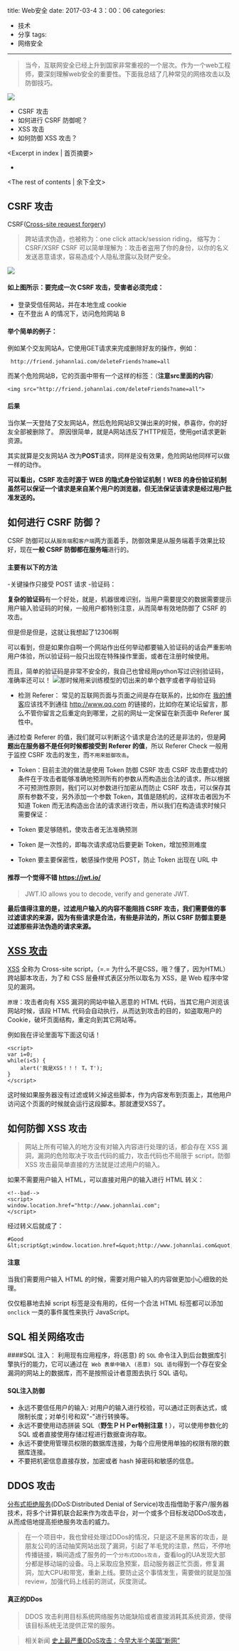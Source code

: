 title: Web安全
date: 2017-03-4 3：00：06
categories:
- 技术
- 分享
tags:
- 网络安全
---



> 当今，互联网安全已经上升到国家非常重视的一个层次。作为一个web工程师，要深刻理解web安全的重要性。下面我总结了几种常见的网络攻击以及防御技巧。

<img src="http://www.secbox.cn/wp-content/uploads/2015/09/81a4b79a2a0118ea2324621199cffefd.jpg"  />

- CSRF 攻击
- 如何进行 CSRF 防御呢？
- XSS 攻击
- 如何防御 XSS 攻击？

<Excerpt in index | 首页摘要> 
+ <!-- more -->
<The rest of contents | 余下全文>


## CSRF 攻击
CSRF([Cross-site request forgery](https://en.wikipedia.org/wiki/Cross-site_request_forgery))
> 跨站请求伪造，也被称为：one click attack/session riding， 缩写为：CSRF/XSRF
> CSRF 可以简单理解为：攻击者盗用了你的身份，以你的名义发送恶意请求，容易造成个人隐私泄露以及财产安全。
<img src="http://www.secbox.cn/wp-content/uploads/2015/09/81a4b79a2a0118ea2324621199cffefd.jpg">

#### 如上图所示：要完成一次 CSRF 攻击，受害者必须完成：

- 登录受信任网站，并在本地生成 cookie
- 在不登出 A 的情况下，访问危险网站 B

#### 举个简单的例子：
例如某个交友网站A，它使用GET请求来完成删除好友的操作，例如：
```
 http://friend.johannlai.com/deleteFriends?name=all
```

而某个危险网站B，它的页面中带有一个这样的标签：（**注意src里面的内容**）

```
<img src="http://friend.johannlai.com/deleteFriends?name=all">
```

#### 后果
当你某一天登陆了交友网站A，然后危险网站B又弹出来的时候，恭喜你，你的好友全部被删除了。
原因很简单，就是A网站违反了HTTP规范，使用get请求更新资源。

其实就算是交友网站A 改为**POST**请求，同样是没有效果，危险网站他同样可以做一样的动作。

**可以看出，CSRF 攻击时源于 WEB 的隐式身份验证机制！WEB 的身份验证机制虽然可以保证一个请求是来自某个用户的浏览器，但无法保证该请求是经过用户批准发送的。**


## 如何进行 CSRF 防御？

CSRF 防御可以从`服务端`和`客户端`两方面着手，防御效果是从服务端着手效果比较好，现在**一般 CSRF 防御都在服务端**进行的。

#### 主要有以下的方法


-关键操作只接受 POST 请求
-验证码：

**复杂的验证码**有一个好处，就是，机器很难识别，当用户需要提交的数据需要提示用户输入验证码的时候，一般用户都特别注意，从而简单有效地防御了 CSRF 的攻击。

但是但是但是，这就让我想起了12306啊


可以看到，但是如果你自啊一个网站作出任何举动都要输入验证码的话会严重影响用户体验，所以验证码一般只出现在特殊操作里面，或者在注册时候使用。

而且，简单的验证码是非常不安全的，我自己也曾经用python写过识别验证码，准确率还可以！
<img src="http://o6m29g00l.bkt.clouddn.com/2017-03-05%2011:05:41%E5%B1%8F%E5%B9%95%E6%88%AA%E5%9B%BE.png?e=1488686747&token=FoiyICSlYLk7vMOBABvfUhyCNEcXf4UoIyxcg5iE:jmHqXRAqeJQSCxzeHwCEssgGhys" alt="那时候用来训练模型的切出来的单个数字或者字母验证码" />





- 检测 Referer：
常见的互联网页面与页面之间是存在联系的，比如你在 [我的博客](http://johannlai.com)应该找不到通往 http://www.qq.com 的链接的，比如你在某论坛留言，那么不管你留言之后重定向到哪里，之前的网址一定保留在新页面中 Referer 属性中。

通过检查 Referer 的值，我们就可以判断这个请求是合法的还是非法的，但是**问题出在服务器不是任何时候都接受到 Referer 的值**，所以 Referer Check 一般用于监控 CSRF 攻击的发生，而`不用来抵御攻击`。

- Token：目前主流的做法是使用 Token 防御 CSRF 攻击
CSRF 攻击要成功的条件在于攻击者能够准确地预测所有的参数从而构造出合法的请求，所以根据不可预测性原则，我们可以对参数进行加密从而防止 CSRF 攻击，可以保存其原有参数不变，另外添加一个参数 Token，其值是随机的，这样攻击者因为不知道 Token 而无法构造出合法的请求进行攻击，所以我们在构造请求时候只需要保证：

- Token 要足够随机，使攻击者无法准确预测
- Token 是一次性的，即每次请求成功后要更新 Token，增加预测难度
- Token 要主要保密性，敏感操作使用 POST，防止 Token 出现在 URL 中

#### 推荐一个觉得不错 https://jwt.io/

> JWT.IO allows you to decode, verify and generate JWT.


**最后值得注意的是，过滤用户输入的内容不能阻挡 CSRF 攻击，我们需要做的事过滤请求的来源，因为有些请求是合法，有些是非法的，所以 CSRF 防御主要是过滤那些非法伪造的请求来源。**



## [XSS 攻击](https://en.wikipedia.org/wiki/Cross-site_scripting)

[XSS](https://en.wikipedia.org/wiki/Cross-site_scripting) 全称为 Cross-site script，（=.= 为什么不是CSS，哦？懂了，因为HTML）跨站脚本攻击，为了和 CSS 层叠样式表区分所以取名为 XSS，是 Web 程序中常见的漏洞。

`原理`：攻击者向有 XSS 漏洞的网站中输入恶意的 HTML 代码，当其它用户浏览该网站时候，该段 HTML 代码会自动执行，从而达到攻击的目的，如盗取用户的 Cookie，破坏页面结构，重定向到其它网站等。

例如我在评论里面写下面这句话！
```
<script>
var i=0;
while(i<5) {
    alert('我是XSS！！！ T。T');
}
</script>
```




这时候如果服务器没有过滤或转义掉这些脚本，作为内容发布到页面上，其他用户访问这个页面的时候就会运行这段脚本。那就遭受XSS了。

## 如何防御 XSS 攻击

> 网站上所有可输入的地方没有对输入内容进行处理的话，都会存在 XSS 漏洞，漏洞的危险取决于攻击代码的威力，攻击代码也不局限于 script，防御 XSS 攻击最简单直接的方法就是过滤用户的输入。

如果不需要用户输入 HTML，可以直接对用户的输入进行 HTML 转义：
```
<!--bad-->
<script>
window.location.href="http://www.johannlai.com";
</script>
```
经过转义后就成了：
```
#Good
&lt;script&gt;window.location.href=&quot;http://www.johannlai.com&quot;&lt;/script&gt;
```

#### 注意

当我们需要用户输入 HTML 的时候，需要对用户输入的内容做更加小心细致的处理。

仅仅粗暴地去掉 script 标签是没有用的，任何一个合法 HTML 标签都可以添加 `onclick` 一类的事件属性来执行 JavaScript。


## SQL 相关网络攻击

####SQL 注入：
利用现有应用程序，将(恶意) 的 `SQL` 命令注入到后台数据库引擎执行的能力，它可以通过在` Web 表单中输入 (恶意) SQL 语句`得到一个存在安全漏洞的网站上的数据库，而不是按照设计者意图去执行 SQL 语句。

#### SQL注入防御
- 永远不要信任用户的输入: 对用户的输入进行校验，可以通过正则表达式，或限制长度；对单引号和双"-"进行转换等。
- 永远不要使用动态拼装 SQL（**野生ＰＨＰer特别注意！**），可以使用参数化的 SQL 或者直接使用存储过程进行数据查询存取。
- 永远不要使用管理员权限的数据库连接，为每个应用使用单独的权限有限的数据库连接。
- 不要把机密信息直接存放，加密或者 hash 掉密码和敏感的信息。
	

## DDOS 攻击
[分布式拒绝服务](https://en.wikipedia.org/wiki/Denial-of-service_attack#Distributed_attack)(DDoS:Distributed Denial of Service)攻击指借助于客户/服务器技术，将多个计算机联合起来作为攻击平台，对一个或多个目标发动DDoS攻击，从而成倍地提高拒绝服务攻击的威力。

> 在一个项目中，我也曾经处理过DDos的情况，只是这不是黑客的攻击，是朋友公司的活动抽奖网站出现了漏洞，引起了羊毛党的注意，然后，不停地传播链接，瞬间造成了服务的一个`分布式DDos攻击`，查看log的UA发现大部分都是移动端的设备。马上采取应急预案，启动服务器正忙页面，修复漏洞，加大CPU和带宽，重新上线。要防止这个事情发生，需要做的就是加强review，加强代码上线前的测试，灰度测试。

#### 真正的DDos
> DDOS 攻击利用目标系统网络服务功能缺陷或者直接消耗其系统资源，使得该目标系统无法提供正常的服务。

> 相关新闻 [史上最严重DDoS攻击：今早大半个美国“断网”](http://tech.ifeng.com/a/20161023/44475515_0.shtml)




